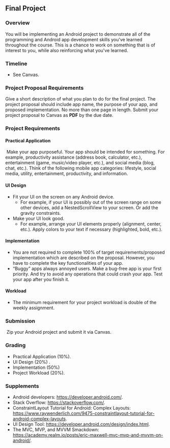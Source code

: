 ## Final Project



### Overview 

You will be implementing an Android project to demonstrate all of the programming and Android app development skills you've learned throughout the course. This is a chance to work on something that is of interest to you, while also reinforcing what you've learned. 



### Timeline 

-   See Canvas. 



### Project Proposal Requirements 

Give a short description of what you plan to do for the final project. The project proposal should include app name, the purpose of your app, and proposed implementation. No more than one page in length. Submit your project proposal to Canvas as **PDF** by the due date. 



### Project Requirements 

#### Practical Application 

​	Make your app purposeful. Your app should be intended for something. For example, productivity assistance (address book, calculator, etc.), entertainment (game, music/video player, etc.), and social media (blog, chat, etc.). Think of the following mobile app categories: lifestyle, social media, utility, entertainment, productivity, and information. 

#### UI Design 

-   Fit your UI on the screen on any Android device.
    -   For example, if your UI is possibly out of the screen range on some other devices, add a NestedScrollView to your screen. Or add the gravity constraints. 
-   Make your UI look good. 
    -   For example, arrange your UI elements properly (alignment, center, etc.). Apply colors to your text if necessary (highlighted, bold, etc.). 

#### Implementation 

-   You are not required to complete 100% of target requirements/proposed implementation which are described on the proposal. However, you have to complete the key functionalities of your app. 
-   “Buggy” apps always annoyed users. Make a bug-free app is your first priority. And try to avoid any operations that could crash your app. Test your app after you finish it. 

#### Workload 

-   The minimum requirement for your project workload is double of the weekly assignment. 



### Submission 

​	Zip your Android project and submit it via Canvas. 



### Grading 

-   Practical Application (10%). 
-   UI Design (20%) . 
-   Implementation (50%) 
-   Project Workload (20%). 



### Supplements 

-   Android developers: https://developer.android.com/. 
-   Stack Overflow: https://stackoverflow.com/. 
-   ConstraintLayout Tutorial for Android: Complex Layouts: https://www.raywenderlich.com/9475-constraintlayout-tutorial-for-android-complex-layouts. 
-   UI Design Tool: https://developer.android.com/design/index.html. 
-   The MVC, MVP, and MVVM Smackdown: https://academy.realm.io/posts/eric-maxwell-mvc-mvp-and-mvvm-on-android/. 
